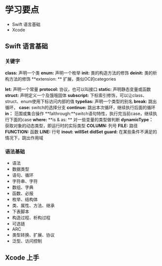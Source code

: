 # 学习要点

- Swift 语言基础
- Xcode

## Swift 语言基础
### 关键字
**class:**  声明一个类
**enum:**  声明一个枚举
**init:** 类的构造方法的修饰
**deinit:** 类的析构方法的修饰
**extension: ** 扩展，类似OC的categories

**let:** 声明一个常量
**protocol:** 协议，也可以叫接口
**static:** 声明静态变量或函数
**struct:** 声明定义一个及饿哦固体
**subscript:** 下标索引修饰，可以让class、struct、enum使用下标访问内部的值
**typelias:** 声明一个类型的别名
**break:** 跳出循环，
**case:** switch的选择分支
**continue:** 跳出本次循环，继续执行后面的循环
**in：** 范围或集合操作
**falthrough:**switch语句特性，执行完当前case，继续执行下面的case
**where:** 
**is & as: ** 对一些变量的类型做判断
**dynamicType：** 获取对象的动态类型，即运行时的实际类型
**__COLUMN__:** 列号
**__FILE__:** 路径
**__FUNCTION__:** 函数
**__LINE__:** 行号
**inout:**
**willSet**
**didSet**
**guard:** 在某些条件不满足的情况下，跳出作用域

### 语法基础
- 语法
- 数据类型
- 语句、循环
- 字符串、字符
- 数组、字典
- 函数、必报
- 枚举、结构体
- 类、属性、方法、继承
- 下表脚本
- 构造过程、析构过程
- 可选链
- ARC
- 类型转换、扩展、协议
- 泛型、访问控制
### 

## Xcode 上手
